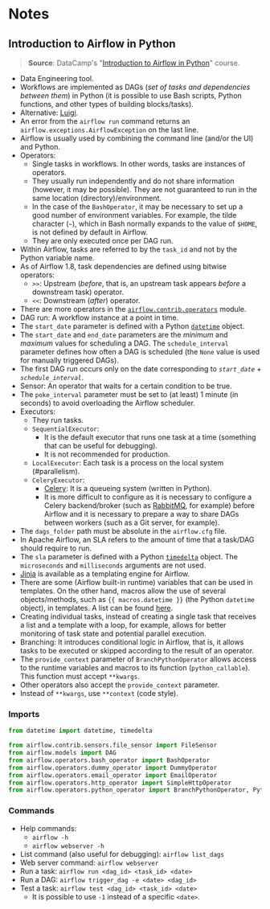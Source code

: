 # Notes

## Introduction to Airflow in Python

> **Source**: DataCamp's "[Introduction to Airflow in Python](https://www.datacamp.com/courses/introduction-to-airflow-in-python)" course.

- Data Engineering tool.
- Workflows are implemented as DAGs (_set of tasks and dependencies between them_) in Python (it is possible to use Bash scripts, Python functions, and other types of building blocks/tasks).
- Alternative: [Luigi](https://luigi.readthedocs.io/en/stable/).
- An error from the `airflow run` command returns an `airflow.exceptions.AirflowException` on the last line.
- Airflow is usually used by combining the command line (and/or the UI) and Python.
- Operators:
  - Single tasks in workflows. In other words, tasks are instances of operators.
  - They usually run independently and do not share information (however, it may be possible). They are not guaranteed to run in the same location (directory)/environment.
  - In the case of the `BashOperator`, it may be necessary to set up a good number of environment variables. For example, the tilde character (`~`), which in Bash normally expands to the value of `$HOME`, is not defined by default in Airflow.
  - They are only executed once per DAG run.
- Within Airflow, tasks are referred to by the `task_id` and not by the Python variable name.
- As of Airflow 1.8, task dependencies are defined using bitwise operators:
  - `>>`: Upstream (_before_, that is, an upstream task appears _before_ a downstream task) operator.
  - `<<`: Downstream (_after_) operator.
- There are more operators in the [`airflow.contrib.operators`](https://airflow.apache.org/docs/apache-airflow/1.10.14/_api/airflow/contrib/operators/index.html) module.
- DAG run: A workflow instance at a point in time.
- The `start_date` parameter is defined with a Python [`datetime`](https://docs.python.org/3/library/datetime.html) object.
- The `start_date` and `end_date` parameters are the _minimum_ and _maximum_ values for scheduling a DAG. The `schedule_interval` parameter defines how often a DAG is scheduled (the `None` value is used for manually triggered DAGs).
- The first DAG run occurs only on the date corresponding to _`start_date` + `schedule_interval`_.
- Sensor: An operator that waits for a certain condition to be true.
- The `poke_interval` parameter must be set to (at least) 1 minute (in seconds) to avoid overloading the Airflow scheduler.
- Executors:
  - They run tasks.
  - `SequentialExecutor`:
    - It is the default executor that runs one task at a time (something that can be useful for debugging).
    - It is not recommended for production.
  - `LocalExecutor`: Each task is a process on the local system (\#parallelism).
  - `CeleryExecutor`:
    - [Celery](https://docs.celeryproject.org/en/stable/index.html): It is a queueing system (written in Python).
    - It is more difficult to configure as it is necessary to configure a Celery backend/broker (such as [RabbitMQ](https://www.rabbitmq.com/), for example) before Airflow and it is necessary to prepare a way to share DAGs between workers (such as a Git server, for example).
- The `dags_folder` path must be absolute in the `airflow.cfg` file.
- In Apache Airflow, an SLA refers to the amount of time that a task/DAG should require to run.
- The `sla` parameter is defined with a Python [`timedelta`](https://docs.python.org/3/library/datetime.html) object. The `microseconds` and `milliseconds` arguments are not used.
- [Jinja](https://jinja.palletsprojects.com/) is available as a templating engine for Airflow.
- There are some (Airflow built-in runtime) variables that can be used in templates. On the other hand, macros allow the use of several objects/methods, such as `{{ macros.datetime }}` (the Python `datetime` object), in templates. A list can be found [here](https://airflow.apache.org/docs/stable/macros-ref.html).
- Creating individual tasks, instead of creating a single task that receives a list and a template with a loop, for example, allows for better monitoring of task state and potential parallel execution.
- Branching: It introduces conditional logic in Airflow, that is, it allows tasks to be executed or skipped according to the result of an operator.
- The `provide_context` parameter of `BranchPythonOperator` allows access to the runtime variables and macros to its function (`python_callable`). This function must accept `**kwargs`.
- Other operators also accept the `provide_context` parameter.
- Instead of `**kwargs`, use `**context` (code style).

### Imports

```python
from datetime import datetime, timedelta

from airflow.contrib.sensors.file_sensor import FileSensor
from airflow.models import DAG
from airflow.operators.bash_operator import BashOperator
from airflow.operators.dummy_operator import DummyOperator
from airflow.operators.email_operator import EmailOperator
from airflow.operators.http_operator import SimpleHttpOperator
from airflow.operators.python_operator import BranchPythonOperator, PythonOperator
```

### Commands

- Help commands:
  - `airflow -h`
  - `airflow webserver -h`
- List command (also useful for debugging): `airflow list_dags`
- Web server command: `airflow webserver`
- Run a task: `airflow run <dag_id> <task_id> <date>`
- Run a DAG: `airflow trigger_dag -e <date> <dag_id>`
- Test a task: `airflow test <dag_id> <task_id> <date>`
  - It is possible to use `-1` instead of a specific `<date>`.
